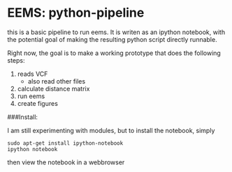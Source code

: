 
# EEMS: python-pipeline

this is a basic pipeline to run eems. It is writen as an ipython notebook, with
the potential goal of making the resulting python script directly runnable.

Right now, the goal is to make a working prototype that does the following
steps:

 1. reads VCF
    - also read other files
 2. calculate distance matrix
 3. run eems
 4. create figures



###Install:

I am still experimenting with modules, but to install the notebook, simply

```
sudo apt-get install ipython-notebook
ipython notebook
``` 
then  view the notebook in a webbrowser
